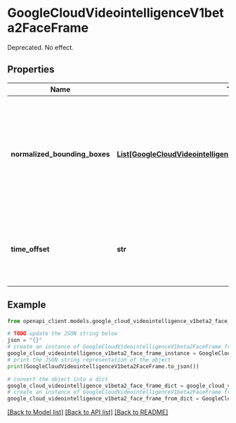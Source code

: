 # GoogleCloudVideointelligenceV1beta2FaceFrame

Deprecated. No effect.

## Properties

Name | Type | Description | Notes
------------ | ------------- | ------------- | -------------
**normalized_bounding_boxes** | [**List[GoogleCloudVideointelligenceV1beta2NormalizedBoundingBox]**](GoogleCloudVideointelligenceV1beta2NormalizedBoundingBox.md) | Normalized Bounding boxes in a frame. There can be more than one boxes if the same face is detected in multiple locations within the current frame. | [optional] 
**time_offset** | **str** | Time-offset, relative to the beginning of the video, corresponding to the video frame for this location. | [optional] 

## Example

```python
from openapi_client.models.google_cloud_videointelligence_v1beta2_face_frame import GoogleCloudVideointelligenceV1beta2FaceFrame

# TODO update the JSON string below
json = "{}"
# create an instance of GoogleCloudVideointelligenceV1beta2FaceFrame from a JSON string
google_cloud_videointelligence_v1beta2_face_frame_instance = GoogleCloudVideointelligenceV1beta2FaceFrame.from_json(json)
# print the JSON string representation of the object
print(GoogleCloudVideointelligenceV1beta2FaceFrame.to_json())

# convert the object into a dict
google_cloud_videointelligence_v1beta2_face_frame_dict = google_cloud_videointelligence_v1beta2_face_frame_instance.to_dict()
# create an instance of GoogleCloudVideointelligenceV1beta2FaceFrame from a dict
google_cloud_videointelligence_v1beta2_face_frame_from_dict = GoogleCloudVideointelligenceV1beta2FaceFrame.from_dict(google_cloud_videointelligence_v1beta2_face_frame_dict)
```
[[Back to Model list]](../README.md#documentation-for-models) [[Back to API list]](../README.md#documentation-for-api-endpoints) [[Back to README]](../README.md)


